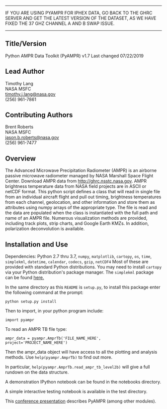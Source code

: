 ***************************
IF YOU ARE USING PYAMPR FOR IPHEX DATA, GO BACK TO THE GHRC SERVER AND GET THE
LATEST VERSION OF THE DATASET, AS WE HAVE FIXED THE 37 GHZ CHANNEL A AND B SWAP ISSUE.
***************************

Title/Version
-------------
Python AMPR Data Toolkit (PyAMPR) v1.7 
Last changed 07/22/2019  


Lead Author
-----------
Timothy Lang  
NASA MSFC  
timothy.j.lang@nasa.gov  
(256) 961-7861  


Contributing Authors
--------------------
Brent Roberts  
NASA MSFC  
jason.b.roberts@nasa.gov  
(256) 961-7477  


Overview
--------
The Advanced Microwave Precipitation Radiometer (AMPR) is an airborne 
passive microwave radiometer managed by NASA Marshall Space Flight Center.
Download AMPR data from http://ghrc.nsstc.nasa.gov.
AMPR brightness temperature data from NASA field projects
are in ASCII or netCDF format. This python script defines a class that will 
read in single file from an individual aircraft flight and pull out
timing, brightness temperatures from each channel, geolocation, and
other information and store them as attributes using numpy 
arrays of the appropriate type. The file is read and the data are populated when
the class is instantiated with the full path and name of an AMPR file.
Numerous visualization methods are provided, including track plots,
strip charts, and Google Earth KMZs. In addition, polarization
deconvolution is available.


Installation and Use
--------------------
Dependencies: Python 2.7 thru 3.7,  `numpy`,  `matplotlib`,  `cartopy`,
              `os`,  `time`,  `simplekml`,  `datetime`,  `calendar`, 
              `codecs`,  `gzip`,  `netCDF4`
Most of these are provided with standard Python distributions.
You may need to install `cartopy` via your Python distribution's
package manager. The `simplekml` package can be found [here.](https://pypi.python.org/pypi/simplekml/ )

In the same directory as this `README` is `setup.py`, to install this
package enter the following command at the prompt:
```
python setup.py install
```

Then to import, in your python program include:
```
import pyampr
```

To read an AMPR TB file type:
```
ampr_data = pyampr.AmprTb('FILE_NAME_HERE', project='PROJECT_NAME_HERE')
```

Then the ampr_data object will have access to all the plotting and analysis 
methods. Use `help(pyampr.AmprTb)` to find out more.

In particular, `help(pyampr.AmprTb.read_ampr_tb_level2b)` will give a full 
rundown on the data structure.

A demonstration IPython notebook can be found in the notebooks directory.

A simple interactive testing notebook is available in the test directory.

This [conference presentation](https://ams.confex.com/ams/95Annual/webprogram/Paper262779.html) describes PyAMPR (among other modules).



